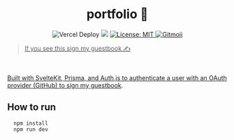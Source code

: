 <h1 align="center">portfolio 🌱</h1>
<p align="center">
  <img src="https://therealsujitk-vercel-badge.vercel.app/?app=rjvhome" alt="Vercel Deploy">
  <img src="https://github.com/Raulj123/rjvhome/actions/workflows/playwrite.yml/badge.svg"">
   <a href="https://github.com/Raulj123/rjvhome/blob/main/LICENSE">
    <img alt="License: MIT" src="https://img.shields.io/badge/license-MIT-yellow.svg" target="_blank" />
  </a>
  <a href="https://gitmoji.dev">
  <img
    src="https://img.shields.io/badge/gitmoji-%20😜%20😍-FFDD67.svg?style=flat-square"
    alt="Gitmoji"
  />
</p>

> If you see this sign my guestbook ✍️

<br>


Built with SvelteKit, Prisma, and Auth.js to authenticate a user with an OAuth provider (GitHub) to sign my [guestbook](https://rjvhome.vercel.app/guestbook).

## How to run
```
  npm install
  npm run dev
```

